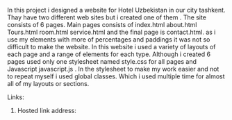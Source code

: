 In this project i designed a website for Hotel Uzbekistan in our city tashkent. Thay have two different  web sites but i created one of them . The site consists of 6 pages. Main pages consists of index.html about.html Tours.html room.html service.html and the final page is contact.html. as i use my elements with more of percentages and paddings it was not so difficult to make the website. In this website i used a variety of layouts of each page and a range of elements for each type. Although i created 6 pages  used only one stylesheet named style.css for all pages and Javascript  javascript.js . In the stylesheet to make my work easier and not to repeat myself i used global classes. Which i used multiple time for almost all of my layouts or sections.


Links: 
1. Hosted link address: 